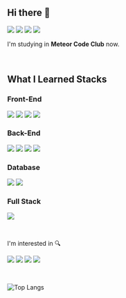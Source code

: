 ## Hi there 👋

<a href="https://github.com/meteor-code-club"><img src="https://img.shields.io/badge/Meteor_Code_Club-DE4F4F?style=for-the-badge&logo=Meteor&logoColor=white"></a>
<a href="https://min-9.github.io"><img src="https://img.shields.io/badge/blog-663399?style=for-the-badge&logo=gatsby&logoColor=white"></a>
<a href="https://www.instagram.com/minsphere/"><img src="https://img.shields.io/badge/minsphere-E4405F?style=for-the-badge&logo=instagram&logoColor=white"></a>
<a href="https://mail.google.com/mail/?view=cm&amp;fs=1&amp;to=mg07315@gmail.com" target="_blank"><img src="https://img.shields.io/badge/gmail-EA4335?style=for-the-badge&logo=gmail&logoColor=white"></a>

I'm studying in <b>Meteor Code Club</b> now.

<br />

## What I Learned Stacks
### Front-End
<a href="#"><img src="https://img.shields.io/badge/javascript-F7DF1E?style=for-the-badge&logo=javascript&logoColor=black"></a>
<a href="#"><img src="https://img.shields.io/badge/typescript-3178C6?style=for-the-badge&logo=typescript&logoColor=white"></a>
<a href="#"><img src="https://img.shields.io/badge/react-61DAFB?style=for-the-badge&logo=react&logoColor=black"></a>
<a href="#"><img src="https://img.shields.io/badge/vue.js-4FC08D?style=for-the-badge&logo=vue.js&logoColor=white"></a>

### Back-End
<a href="#"><img src="https://img.shields.io/badge/node.js-339933?style=for-the-badge&logo=node.js&logoColor=white"></a>
<a href="#"><img src="https://img.shields.io/badge/express-EAEAEA?style=for-the-badge&logo=express&logoColor=black"></a>
<a href="#"><img src="https://img.shields.io/badge/graphql-E10098?style=for-the-badge&logo=graphql&logoColor=white"></a>
<a href="#"><img src="https://img.shields.io/badge/apollo_graphql-311C87?style=for-the-badge&logo=apollo-graphql&logoColor=white"></a>

### Database
<a href="#"><img src="https://img.shields.io/badge/mysql-4479A1?style=for-the-badge&logo=mysql&logoColor=white"></a>
<a href="#"><img src="https://img.shields.io/badge/notion-EAEAEA?style=for-the-badge&logo=notion&logoColor=black"></a>

### Full Stack
<a href="#"><img src="https://img.shields.io/badge/next.js-EAEAEA?style=for-the-badge&logo=next.js&logoColor=black"></a>

<br />

I'm interested in 🔍

<a href="#"><img src="https://img.shields.io/badge/kotlin-7F52FF?style=for-the-badge&logo=kotlin&logoColor=white"></a>
<a href="#"><img src="https://img.shields.io/badge/swift-F05138?style=for-the-badge&logo=swift&logoColor=white"></a>
<a href="#"><img src="https://img.shields.io/badge/dart-0175C2?style=for-the-badge&logo=dart&logoColor=white"></a>
<a href="#"><img src="https://img.shields.io/badge/flutter-02569B?style=for-the-badge&logo=flutter&logoColor=white"></a>

<br />

![Top Langs](https://github-readme-stats.vercel.app/api/top-langs/?username=min-9&layout=compact&theme=tokyonight)
